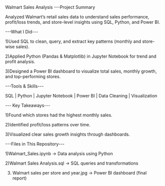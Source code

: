 Walmart Sales Analysis
---Project Summary

Analyzed Walmart’s retail sales data to understand sales performance, profit/loss trends, and store-level insights using SQL, Python, and Power BI.

---What I Did---

1)Used SQL to clean, query, and extract key patterns (monthly and store-wise sales).

2)Applied Python (Pandas & Matplotlib) in Jupyter Notebook for trend and profit analysis.

3)Designed a Power BI dashboard to visualize total sales, monthly growth, and top-performing stores.

---Tools & Skills---

SQL | Python | Jupyter Notebook | Power BI | Data Cleaning | Visualization

--- Key Takeaways---

1)Found which stores had the highest monthly sales.

2)Identified profit/loss patterns over time.

3)Visualized clear sales growth insights through dashboards.

---Files in This Repository---

1)Walmart_Sales.ipynb → Data analysis using Python

2)Walmart Sales Analysis.sql → SQL queries and transformations


3) Walmart sales per store and year.jpg → Power BI dashboard (final report)
